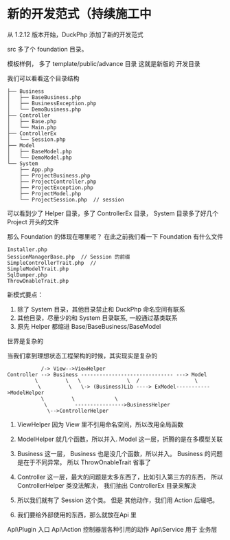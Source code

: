 # 新的开发范式（持续施工中

从 1.2.12 版本开始，DuckPhp 添加了新的开发范式

src 多了个 foundation 目录。

模板样例， 多了 template/public/advance  目录
这就是新版的  开发目录

我们可以看看这个目录结构

```
├── Business
│   ├── BaseBusiness.php
│   ├── BusinessException.php
│   └── DemoBusiness.php
├── Controller
│   ├── Base.php
│   └── Main.php
├── ControllerEx
│   └── Session.php
├── Model
│   ├── BaseModel.php
│   └── DemoModel.php
└── System
    ├── App.php
    ├── ProjectBusiness.php
    ├── ProjectController.php
    ├── ProjectException.php
    ├── ProjectModel.php
    └── ProjectSession.php  // session
```
可以看到少了 Helper 目录，多了  ControllerEx 目录， System 目录多了好几个 Project 开头的文件

那么 Foundation 的体现在哪里呢？
在此之前我们看一下 Foundation 有什么文件

```
Installer.php 
SessionManagerBase.php  // Session 的前缀
SimpleControllerTrait.php  // 
SimpleModelTrait.php
SqlDumper.php
ThrowOnableTrait.php

```

新模式要点：

1. 除了 System 目录，其他目录禁止和 DuckPhp 命名空间有联系
2. 其他目录，尽量少的和 System 目录联系, 一般通过基类联系
3. 原先 Helper 都缩进 Base/BaseBusiness/BaseModel


世界是复杂的 

当我们拿到理想状态工程架构的时候，其实现实是复杂的

```text
           /-> View-->ViewHelper
Controller --> Business ------------------------------ ---> Model
         \         \   \               \  /                  \
          \         \   \-> (Business)Lib ----> ExModel----------->ModelHelper
           \         \             \                
            \         ---------------->BusinessHelper
             \-->ControllerHelper
```
1. ViewHelper 因为 View 里不引用命名空间，所以改用全局函数
2. ModelHelper 就几个函数，所以并入. Model 这一层，折腾的是在多模型关联
3. Business 这一层， Business 也是没几个函数，所以并入。 Business 的问题是在于不同异常。 所以 ThrowOnableTrait 省事了
4. Controller 这一层，最大的问题是太多东西了，比如引入第三方的东西， 所以 ControllerHelper 类没法解决， 我们抽出 ControllerEx 目录来解决
5. 所以我们就有了 Session 这个类。 但是 其他动作，我们用 Action 后缀吧。

6. 我们要给外部使用的东西，那么就放在Api 里

Api\Plugin 入口
Api\Action 控制器层各种引用的动作
Api\Service  用于 业务层



